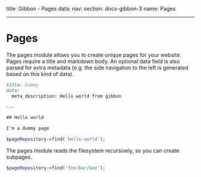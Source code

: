 title: Gibbon - Pages
data:
  nav: 
    section: docs-gibbon-3
    name: Pages

---

# Pages

The pages module allows you to create unique pages for your website. Pages require a title and markdown body. An optional data field is also parsed for extra metadata (e.g. the side navigation to the left is generated based on this kind of data).

```markdown
title: Dummy
data:
  meta_description: Hello world from gibbon

---

## Hello world

I'm a dummy page
```

```php
$pageRepository->find('hello-world');
```

The pages module reads the filesystem recursively, so you can create subpages.

```php
$pageRepository->find('foo/bar/baz');
```
